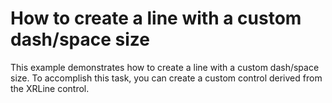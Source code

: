 # How to create a line with a custom dash/space size


<p>This example demonstrates how to create a line with a custom dash/space size. To accomplish this task, you can create a custom control derived from the XRLine control.</p>

<br/>


